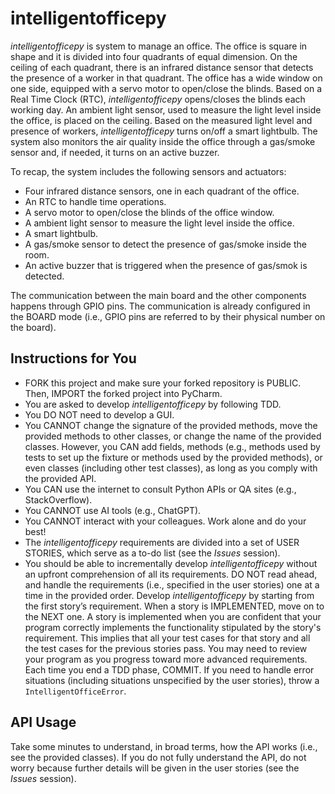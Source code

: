 # intelligentofficepy
_intelligentofficepy_ is system to manage an office. The office is square in shape and it is divided into four quadrants of equal dimension. On the ceiling of each quadrant, there is an infrared distance sensor that detects the presence of a worker in that quadrant. The office has a wide window on one side, equipped with a servo motor to open/close the blinds. Based on a Real Time Clock (RTC), _intelligentofficepy_ opens/closes the blinds each working day. An ambient light sensor, used to measure the light level inside the office, is placed on the ceiling. Based on the measured light level and presence of workers, _intelligentofficepy_ turns on/off a smart lightbulb. The system also monitors the air quality inside the office through a gas/smoke sensor and, if needed, it turns on an active buzzer.

To recap, the system includes the following sensors and actuators:
* Four infrared distance sensors, one in each quadrant of the office.
* An RTC to handle time operations.
* A servo motor to open/close the blinds of the office window.
* A ambient light sensor to measure the light level inside the office.
* A smart lightbulb.
* A gas/smoke sensor to detect the presence of gas/smoke inside the room.
* An active buzzer that is triggered when the presence of gas/smok is detected.
  
The communication between the main board and the other components happens through GPIO pins. The communication is already configured in the BOARD mode (i.e., GPIO pins are referred to by their physical number on the board).

## Instructions for You
* FORK this project and make sure your forked repository is PUBLIC. Then, IMPORT the forked project into PyCharm.
* You are asked to develop _intelligentofficepy_ by following TDD.
* You DO NOT need to develop a GUI.
* You CANNOT change the signature of the provided methods, move the provided methods to other classes, or change the name of the provided classes. However, you CAN add fields, methods (e.g., methods used by tests to set up the fixture or methods used by the provided methods), or even classes (including other test classes), as long as you comply with the provided API.
* You CAN use the internet to consult Python APIs or QA sites (e.g., StackOverflow).
* You CANNOT use AI tools (e.g., ChatGPT).
* You CANNOT interact with your colleagues. Work alone and do your best!
* The _intelligentofficepy_ requirements are divided into a set of USER STORIES, which serve as a to-do list (see the _Issues_ session).
* You should be able to incrementally develop _intelligentofficepy_ without an upfront comprehension of all its requirements. DO NOT read ahead, and handle the requirements (i.e., specified in the user stories) one at a time in the provided order. Develop _intelligentofficepy_ by starting from the first story’s requirement. When a story is IMPLEMENTED, move on to the NEXT one. A story is implemented when you are confident that your program correctly implements the functionality stipulated by the story's requirement. This implies that all your test cases for that story and all the test cases for the previous stories pass. You may need to review your program as you progress toward more advanced requirements.
Each time you end a TDD phase, COMMIT.
If you need to handle error situations (including situations unspecified by the user stories), throw a ```IntelligentOfficeError```.

## API Usage
Take some minutes to understand, in broad terms, how the API works (i.e., see the provided classes). If you do not fully understand the API, do not worry because further details will be given in the user stories (see the _Issues_ session).
